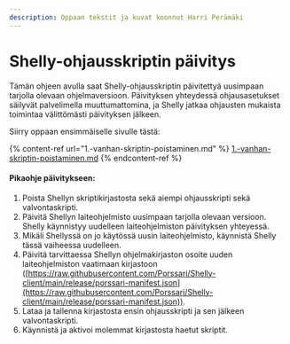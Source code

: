 ```yaml
---
description: Oppaan tekstit ja kuvat koonnut Harri Perämäki
---
```


# Shelly-ohjausskriptin päivitys

Tämän ohjeen avulla saat Shelly-ohjausskriptin päivitettyä uusimpaan tarjolla olevaan ohjelmaversioon. Päivityksen yhteydessä ohjausasetukset säilyvät palvelimella muuttumattomina, ja Shelly jatkaa ohjausten mukaista toimintaa välittömästi päivityksen jälkeen.

Siirry oppaan ensimmäiselle sivulle tästä:

{% content-ref url="1.-vanhan-skriptin-poistaminen.md" %}
[1.-vanhan-skriptin-poistaminen.md](1.-vanhan-skriptin-poistaminen.md)
{% endcontent-ref %}

#### Pikaohje päivitykseen:

1. Poista Shellyn skriptikirjastosta sekä aiempi ohjausskripti sekä valvontaskripti.
2. Päivitä Shellyn laiteohjelmisto uusimpaan tarjolla olevaan versioon. Shelly käynnistyy uudelleen laiteohjelmiston päivityksen yhteyessä.&#x20;
3. Mikäli Shellyssä on jo käytössä uusin laiteohjelmisto, käynnistä Shelly tässä vaiheessa uudelleen.
4. Päivitä tarvittaessa Shellyn ohjelmakirjaston osoite uuden laiteohjelmiston vaatimaan kirjastoon ([https://raw.githubusercontent.com/Porssari/Shelly-client/main/release/porssari-manifest.json](https://raw.githubusercontent.com/Porssari/Shelly-client/main/release/porssari-manifest.json)).
5. Lataa ja tallenna kirjastosta ensin ohjausskripti ja sen jälkeen valvontaskripti.
6. Käynnistä ja aktivoi molemmat kirjastosta haetut skriptit.
